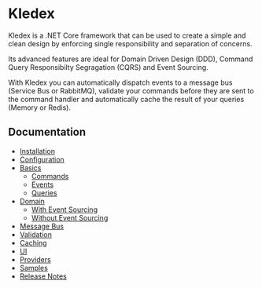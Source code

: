 # Kledex

Kledex is a .NET Core framework that can be used to create a simple and clean design by enforcing single responsibility and separation of concerns.

Its advanced features are ideal for Domain Driven Design (DDD), Command Query Responsibilty Segragation (CQRS) and Event Sourcing.

With Kledex you can automatically dispatch events to a message bus (Service Bus or RabbitMQ), validate your commands before they are sent to the command handler and automatically cache the result of your queries (Memory or Redis).

## Documentation

- [Installation](Installation)
- [Configuration](Configuration)
- [Basics](Basics)
   - [Commands](Commands)
   - [Events](Events)
   - [Queries](Queries)
- [Domain](Domain)
   - [With Event Sourcing](With-Event-Sourcing)
   - [Without Event Sourcing](Without-Event-Sourcing)
- [Message Bus](Message-Bus)
- [Validation](Validation)
- [Caching](Caching)
- [UI](UI)
- [Providers](Providers)
- [Samples](Samples)
- [Release Notes](Release-Notes)
